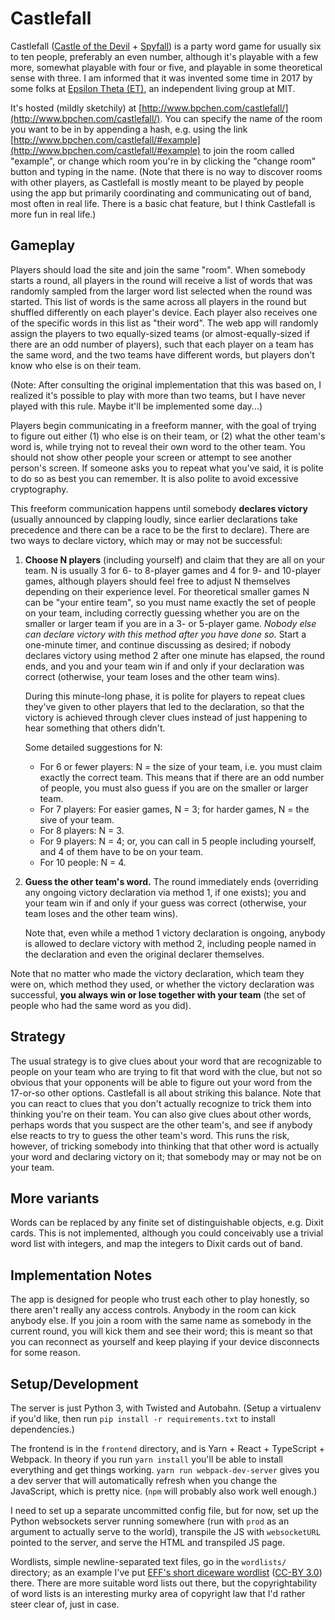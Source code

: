 Castlefall
==========

Castlefall ([Castle of the Devil](https://boardgamegeek.com/boardgame/25951/castle-devil) + [Spyfall](https://boardgamegeek.com/boardgame/166384/spyfall)) is a party word game for usually six to ten people, preferably an even number, although it's playable with a few more, somewhat playable with four or five, and playable in some theoretical sense with three. I am informed that it was invented some time in 2017 by some folks at [Epsilon Theta (ET)](http://web.mit.edu/thetans/www/), an independent living group at MIT.

It's hosted (mildly sketchily) at [http://www.bpchen.com/castlefall/](http://www.bpchen.com/castlefall/). You can specify the name of the room you want to be in by appending a hash, e.g. using the link [http://www.bpchen.com/castlefall/#example](http://www.bpchen.com/castlefall/#example) to join the room called "example", or change which room you're in by clicking the "change room" button and typing in the name. (Note that there is no way to discover rooms with other players, as Castlefall is mostly meant to be played by people using the app but primarily coordinating and communicating out of band, most often in real life. There is a basic chat feature, but I think Castlefall is more fun in real life.)

Gameplay
--------

Players should load the site and join the same "room". When somebody starts a round, all players in the round will receive a list of words that was randomly sampled from the larger word list selected when the round was started. This list of words is the same across all players in the round but shuffled differently on each player's device. Each player also receives one of the specific words in this list as "their word". The web app will randomly assign the players to two equally-sized teams (or almost-equally-sized if there are an odd number of players), such that each player on a team has the same word, and the two teams have different words, but players don't know who else is on their team.

(Note: After consulting the original implementation that this was based on, I realized it's possible to play with more than two teams, but I have never played with this rule. Maybe it'll be implemented some day...)

Players begin communicating in a freeform manner, with the goal of trying to figure out either (1) who else is on their team, or (2) what the other team's word is, while trying not to reveal their own word to the other team. You should not show other people your screen or attempt to see another person's screen. If someone asks you to repeat what you've said, it is polite to do so as best you can remember. It is also polite to avoid excessive cryptography.

This freeform communication happens until somebody **declares victory** (usually announced by clapping loudly, since earlier declarations take precedence and there can be a race to be the first to declare). There are two ways to declare victory, which may or may not be successful:

1.  **Choose N players** (including yourself) and claim that they are all on your team. N is usually 3 for 6- to 8-player games and 4 for 9- and 10-player games, although players should feel free to adjust N themselves depending on their experience level. For theoretical smaller games N can be "your entire team", so you must name exactly the set of people on your team, including correctly guessing whether you are on the smaller or larger team if you are in a 3- or 5-player game. *Nobody else can declare victory with this method after you have done so.* Start a one-minute timer, and continue discussing as desired; if nobody declares victory using method 2 after one minute has elapsed, the round ends, and you and your team win if and only if your declaration was correct (otherwise, your team loses and the other team wins).

    During this minute-long phase, it is polite for players to repeat clues they've given to other players that led to the declaration, so that the victory is achieved through clever clues instead of just happening to hear something that others didn't.

    Some detailed suggestions for N:

    - For 6 or fewer players: N = the size of your team, i.e. you must claim exactly the correct team. This means that if there are an odd number of people, you must also guess if you are on the smaller or larger team.
    - For 7 players: For easier games, N = 3; for harder games, N = the sive of your team.
    - For 8 players: N = 3.
    - For 9 players: N = 4; or, you can call in 5 people including yourself, and 4 of them have to be on your team.
    - For 10 people: N = 4.

2.  **Guess the other team's word.** The round immediately ends (overriding any ongoing victory declaration via method 1, if one exists); you and your team win if and only if your guess was correct (otherwise, your team loses and the other team wins).

    Note that, even while a method 1 victory declaration is ongoing, anybody is allowed to declare victory with method 2, including people named in the declaration and even the original declarer themselves.

Note that no matter who made the victory declaration, which team they were on, which method they used, or whether the victory declaration was successful, **you always win or lose together with your team** (the set of people who had the same word as you did).

Strategy
--------

The usual strategy is to give clues about your word that are recognizable to people on your team who are trying to fit that word with the clue, but not so obvious that your opponents will be able to figure out your word from the 17-or-so other options. Castlefall is all about striking this balance. Note that you can react to clues that you don't actually recognize to trick them into thinking you're on their team. You can also give clues about other words, perhaps words that you suspect are the other team's, and see if anybody else reacts to try to guess the other team's word. This runs the risk, however, of tricking somebody into thinking that that other word is actually your word and declaring victory on it; that somebody may or may not be on your team.

More variants
-------------

Words can be replaced by any finite set of distinguishable objects, e.g. Dixit cards. This is not implemented, although you could conceivably use a trivial word list with integers, and map the integers to Dixit cards out of band.

Implementation Notes
--------------------

The app is designed for people who trust each other to play honestly, so there aren't really any access controls. Anybody in the room can kick anybody else. If you join a room with the same name as somebody in the current round, you will kick them and see their word; this is meant so that you can reconnect as yourself and keep playing if your device disconnects for some reason.

Setup/Development
-----------------

The server is just Python 3, with Twisted and Autobahn. (Setup a virtualenv if you'd like, then run `pip install -r requirements.txt` to install dependencies.)

The frontend is in the `frontend` directory, and is Yarn + React + TypeScript + Webpack. In theory if you run `yarn install` you'll be able to install everything and get things working. `yarn run webpack-dev-server` gives you a dev server that will automatically refresh when you change the JavaScript, which is pretty nice. (`npm` will probably also work well enough.)

I need to set up a separate uncommitted config file, but for now, set up the Python websockets server running somewhere (run with `prod` as an argument to actually serve to the world), transpile the JS with `websocketURL` pointed to the server, and serve the HTML and transpiled JS page.

Wordlists, simple newline-separated text files, go in the `wordlists/` directory; as an example I've put [EFF's short diceware wordlist](https://www.eff.org/deeplinks/2016/07/new-wordlists-random-passphrases) ([CC-BY 3.0](http://creativecommons.org/licenses/by/3.0/us/)) there. There are more suitable word lists out there, but the copyrightability of word lists is an interesting murky area of copyright law that I'd rather steer clear of, just in case.

